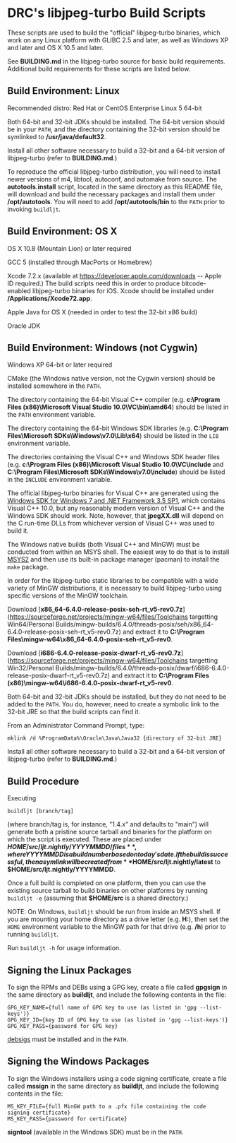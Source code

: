 DRC's libjpeg-turbo Build Scripts
=================================

These scripts are used to build the "official" libjpeg-turbo binaries, which
work on any Linux platform with GLIBC 2.5 and later, as well as Windows XP and
later and OS X 10.5 and later.

See **BUILDING.md** in the libjpeg-turbo source for basic build requirements.
Additional build requirements for these scripts are listed below.


Build Environment: Linux
------------------------

Recommended distro:  Red Hat or CentOS Enterprise Linux 5 64-bit

Both 64-bit and 32-bit JDKs should be installed.  The 64-bit version should be
in your `PATH`, and the directory containing the 32-bit version should be
symlinked to **/usr/java/default32**.

Install all other software necessary to build a 32-bit and a 64-bit version of
libjpeg-turbo (refer to **BUILDING.md**.)

To reproduce the official libjpeg-turbo distribution, you will need to install
newer versions of m4, libtool, autoconf, and automake from source.  The
**autotools.install** script, located in the same directory as this README
file, will download and build the necessary packages and install them under
**/opt/autotools**.  You will need to add **/opt/autotools/bin** to the `PATH`
prior to invoking `buildljt`.


Build Environment: OS X
-----------------------

OS X 10.8 (Mountain Lion) or later required

GCC 5 (installed through MacPorts or Homebrew)

Xcode 7.2.x (available at <https://developer.apple.com/downloads> --
Apple ID required.)  The build scripts need this in order to produce
bitcode-enabled libjpeg-turbo binaries for iOS.  Xcode should be installed
under **/Applications/Xcode72.app**.

Apple Java for OS X (needed in order to test the 32-bit x86 build)

Oracle JDK


Build Environment: Windows (not Cygwin)
---------------------------------------

Windows XP 64-bit or later required

CMake (the Windows native version, not the Cygwin version) should be installed
somewhere in the `PATH`.

The directory containing the 64-bit Visual C++ compiler
(e.g. **c:\Program Files (x86)\Microsoft Visual Studio 10.0\VC\bin\amd64**)
should be listed in the `PATH` environment variable.

The directory containing the 64-bit Windows SDK libraries
(e.g. **C:\Program Files\Microsoft SDKs\Windows\v7.0\Lib\x64**)
should be listed in the `LIB` environment variable.

The directories containing the Visual C++ and Windows SDK header files
(e.g. **c:\Program Files (x86)\Microsoft Visual Studio 10.0\VC\include** and
**C:\Program Files\Microsoft SDKs\Windows\v7.0\include**)
should be listed in the `INCLUDE` environment variable.

The official libjpeg-turbo binaries for Visual C++ are generated using the
[Windows SDK for Windows 7 and .NET Framework 3.5 SP1](http://www.microsoft.com/en-us/download/details.aspx?id=3138),
which contains Visual C++ 10.0, but any reasonably modern version of Visual
C++ and the Windows SDK should work.  Note, however, that **jpegXX.dll** will
depend on the C run-time DLLs from whichever version of Visual C++ was used to
build it.

The Windows native builds (both Visual C++ and MinGW) must be conducted from
within an MSYS shell.  The easiest way to do that is to install
[MSYS2](http://www.msys2.org) and then use its built-in package manager
(pacman) to install the `make` package.

In order for the libjpeg-turbo static libraries to be compatible with a wide
variety of MinGW distributions, it is necessary to build libjpeg-turbo using
specific versions of the MinGW toolchain.

Download
[**x86\_64-6.4.0-release-posix-seh-rt\_v5-rev0.7z**](https://sourceforge.net/projects/mingw-w64/files/Toolchains targetting Win64/Personal Builds/mingw-builds/6.4.0/threads-posix/seh/x86_64-6.4.0-release-posix-seh-rt_v5-rev0.7z)
and extract it to
**C:\Program Files\mingw-w64\x86\_64-6.4.0-posix-seh-rt\_v5-rev0**.

Download
[**i686-6.4.0-release-posix-dwarf-rt\_v5-rev0.7z**](https://sourceforge.net/projects/mingw-w64/files/Toolchains targetting Win32/Personal Builds/mingw-builds/6.4.0/threads-posix/dwarf/i686-6.4.0-release-posix-dwarf-rt_v5-rev0.7z)
and extract it to
**C:\Program Files (x86)\mingw-w64\i686-6.4.0-posix-dwarf-rt\_v5-rev0**.

Both 64-bit and 32-bit JDKs should be installed, but they do not need to be
added to the `PATH`.  You do, however, need to create a symbolic link to the
32-bit JRE so that the build scripts can find it.

From an Administrator Command Prompt, type:

    mklink /d %ProgramData%\Oracle\Java\Java32 {directory of 32-bit JRE}

Install all other software necessary to build a 32-bit and a 64-bit version of
libjpeg-turbo (refer to **BUILDING.md**.)


Build Procedure
---------------

Executing

    buildljt [branch/tag]

(where branch/tag is, for instance, "1.4.x" and defaults to "main") will
generate both a pristine source tarball and binaries for the platform on which
the script is executed.  These are placed under
**$HOME/src/ljt.nightly/YYYYMMDD/files**, where YYYYMMDD is a build number
based on today's date.  If the build is successful, then a sym link will be
created from **$HOME/src/ljt.nightly/latest** to
**$HOME/src/ljt.nightly/YYYYMMDD**.

Once a full build is completed on one platform, then you can use the existing
source tarball to build binaries on other platforms by running `buildljt -e`
(assuming that **$HOME/src** is a shared directory.)

NOTE: On Windows, `buildljt` should be run from inside an MSYS shell.  If you
are mounting your home directory as a drive letter (e.g. **H:**), then set the
`HOME` environment variable to the MinGW path for that drive (e.g. **/h**)
prior to running `buildljt`.

Run `buildljt -h` for usage information.


Signing the Linux Packages
--------------------------

To sign the RPMs and DEBs using a GPG key, create a file called **gpgsign** in
the same directory as **buildljt**, and include the following contents in the
file:

    GPG_KEY_NAME={full name of GPG key to use (as listed in 'gpg --list-keys')}
    GPG_KEY_ID={key ID of GPG key to use (as listed in 'gpg --list-keys')}
    GPG_KEY_PASS={password for GPG key}

[debsigs](https://gitlab.com/debsigs/debsigs/tags) must be installed and in the
`PATH`.


Signing the Windows Packages
----------------------------

To sign the Windows installers using a code signing certificate, create a file
called **mssign** in the same directory as **buildljt**, and include the
following contents in the file:

    MS_KEY_FILE={full MinGW path to a .pfx file containing the code signing certificate}
    MS_KEY_PASS={password for certificate}

**signtool** (available in the Windows SDK) must be in the `PATH`.
